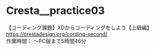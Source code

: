 # Cresta__practice03
【コーディング課題】XDからコーディングをしよう【上級編】<br>
https://crestadesign.org/cording-second/<br>
作業時間：
～PC版まで5時間46分
